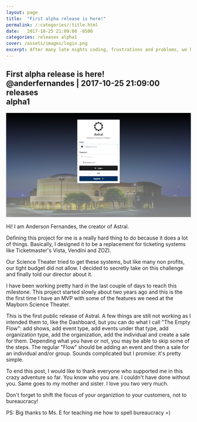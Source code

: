 ```yaml
---
layout: page
title:  "First alpha release is here!"
permalink: /:categories/:title.html
date:   2017-10-25 21:09:00 -0500
categories: releases alpha1
cover: /assets/images/login.png
excerpt: After many late nights coding, frustrations and problems, we have finally reached our first alpha milestone!
---
```


<h2 class="ui dividing header">
  <i class="pencil icon"></i>
  <div class="content">
    First alpha release is here!
    <div class="sub header">
      <i class="user circle outline icon"></i>@anderfernandes | 2017-10-25 21:09:00
    </div>
    <div class="sub header">
      <div class="ui label"><i class="tag icon"></i>releases</div>
      <div class="ui label"><i class="tag icon"></i>alpha1</div>
    </div>
  </div>
</h2>

<img src="/assets/images/login.png" class="ui image" />

Hi! I am Anderson Fernandes, the creator of Astral.

Defining this project for me is a really hard thing to do because it does a lot of things. Basically, I designed it to be a replacement for ticketing systems like Ticketmaster's Vista, Vendini and ZOZI.

Our Science Theater tried to get these systems, but like many non profits, our tight budget did not allow. I decided to secretly take on this challenge and finally told our director about it.

I have been working pretty hard in the last couple of days to reach this milestone. This project started slowly about two years ago and this is the the first time I have an MVP with some of the features we need at the Mayborn Science Theater.

This is the first public release of Astral. A few things are still not working as I intended them to, like the Dashboard, but you can do what I call "The Empty Flow": add shows, add event type, add events under that type, add organization type, add the organization, add the individual and create a sale for them. Depending what you have or not, you may be able to skip some of the steps. The regular "Flow" should be adding an event and then a sale for an individual and/or group. Sounds complicated but I promise: it's pretty simple.

To end this post, I would like to thank everyone who supported me in this crazy adventure so far. You know who you are. I couldn't have done without you. Same goes to my mother and sister. I love you two very much.

Don't forget to shift the focus of your organiztion to your customers, not to bureaucracy!

PS: Big thanks to Ms. E for teaching me how to spell bureaucracy =)
